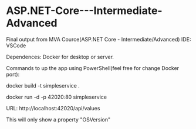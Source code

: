 # ASP.NET-Core---Intermediate-Advanced
Final output from MVA Cource(ASP.NET Core - Intermediate/Advanced) IDE: VSCode

Dependences: Docker for desktop or server.

Commands to up the app using PowerShell(feel free for change Docker port):

docker build -t simpleservice .

docker run -d -p 42020:80 simpleservice

URL: http://localhost:42020/api/values

This will only show a property "OSVersion"
